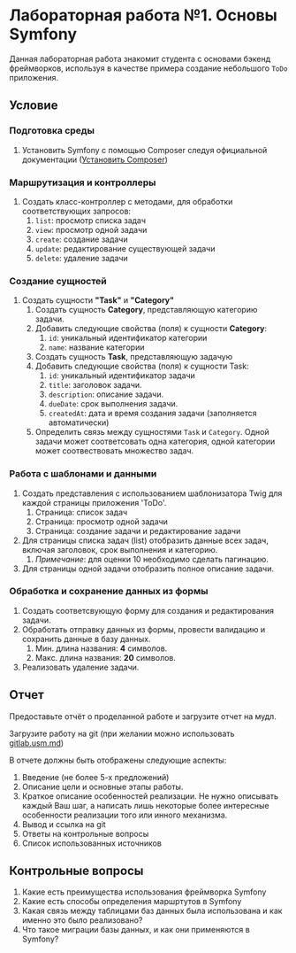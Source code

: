 # Лабораторная работа №1. Основы Symfony

Данная лабораторная работа знакомит студента с основами бэкенд фреймворков, используя в качестве примера создание небольшого `ToDo` приложения.

## Условие
### Подготовка среды

1. Установить Symfony с помощью Composer следуя официальной документации ([Установить Composer](https://getcomposer.org/))

### Маршрутизация и контроллеры

1. Создать класс-контроллер с методами, для обработки соответствующих запросов:
    1. `list`: просмотр списка задач
    2. `view`: просмотр одной задачи
    3. `create`: создание задачи
    4. `update`: редактирование существующей задачи
    5. `delete`: удаление задачи

### Создание сущностей

1. Создать сущности **"Task"** и **"Category"**
    1. Создать сущность **Category**, представляющую категорию задачи.
    2. Добавить следующие свойства (поля) к сущности **Category**:
        1. `id`: уникальный идентификатор категории
        2. `name`: название категории
    3. Создать сущность **Task**, представляющую задачую
    4. Добавить следующие свойства (поля) к сущности Task:
        1. `id`: уникальный идентификатор задачи 
        2. `title`: заголовок задачи.
        3. `description`: описание задачи.
        4. `dueDate`: срок выполнения задачи.
        5. `createdAt`: дата и время создания задачи (заполняется автоматически)
    5. Определить связь между сущностями `Task` и `Category`. Одной задачи может соответсовать одна категория, одной категории может соотвествовать множество задач.

### Работа с шаблонами и данными

1. Создать представления с использованием шаблонизатора Twig для каждой страницы приложения 'ToDo'.
    1. Страница: список задач
    2. Страница: просмотр одной задачи
    3. Страница: создание задачи и редактирование задачи
2. Для страницы списка задач (list) отобразить данные всех задач, включая заголовок, срок выполнения и категорию.
    1. _Примечание_: для оценки 10 необходимо сделать пагинацию.
3. Для страницы одной задачи отобразить полное описание задачи.

### Обработка и сохранение данных из формы

1. Создать соответсвующую форму для создания и редактирования задачи.
2. Обработать отправку данных из формы, провести валидацию и сохранить данные в базу данных.
    1. Мин. длина названия: **4** символов.
    2. Макс. длина названия: **20** символов.
3. Реализовать удаление задачи.

## Отчет

Предоставьте отчёт о проделанной работе и загрузите отчет на мудл.

Загрузите работу на git (при желании можно использовать [gitlab.usm.md](https://gitlab.usm.md))

В отчете должны быть отображены следующие аспекты:

1. Введение (не более 5-х предложений)
2. Описание цели и основные этапы работы.
3. Краткое описание особенностей реализации. Не нужно описывать каждый Ваш шаг, а написать лишь некоторые более интересные особенности реализации того или инного механизма.
4. Вывод и ссылка на git
5. Ответы на контрольные вопросы
6. Список использованных источников

## Контрольные вопросы

1. Какие есть преимущества использования фреймворка Symfony
2. Какие есть способы определения маршртутов в Symfony
3. Какая связь между таблицами баз данных была использована и как именно это было реализовано?
4. Что такое миграции базы данных, и как они применяются в Symfony?